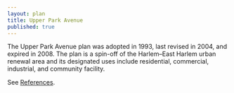 ```yaml
---
layout: plan
title: Upper Park Avenue
published: true
---
```


The Upper Park Avenue plan was adopted in 1993, last revised in 2004, and expired in 2008. The plan is a spin-off of the Harlem–East Harlem urban renewal area and its designated uses include residential, commercial, industrial, and community facility.

See [References](http://www.urbanreviewer.org/#page=references.html). 
